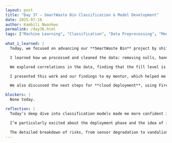 ```yaml
---
layout: post
title: "Day 37 – SmartWaste Bin Classification & Model Development"
date: 2025-07-16
author: Kambili Nwankwo
permalink: /day36.html
tags: ["Machine Learning", "Classification", "Data Preprocessing", "Model Deployment", "AI"]
  
what_i_learned: |
  Today, we focused on advancing our **SmartWaste Bin** project by shifting fully into building a classification model to predict whether a bin needs collection. Our dataset includes over 1 million readings across 863 days, collected through sensors measuring fill levels, distance, temperature, and location.

  I learned how we processed and cleaned the data: removing nulls, handling outliers, and engineering features like distance percentage, season, and time-based features. We used **StandardScaler** for feature normalization and maintained chronological order when splitting the data to avoid data leakage.

  We explored correlations in the data, finding that the fill level is strongly associated with the need for collection. I also learned how to evaluate models—comparing **Random Forest** and **Logistic Regression**. The Random Forest model performed best with nearly perfect accuracy, and feature importance showed fill level as the most significant predictor.

  I presented this work and our findings to my mentor, which helped me practice communicating technical concepts clearly. The feedback was positive and gave me more confidence in both the technical and presentation aspects of the project.

  We also discussed the next steps for **cloud deployment**, using Firebase for real-time monitoring and a React-based dashboard for waste management officials. Future improvements like multi-bin monitoring, route optimization, and predictive maintenance were outlined as well.

blockers: |
  None today.

reflection: |
  Today’s deep dive into classification models made me more confident in handling real-world datasets and building predictive models. Presenting to my mentor was a valuable experience—I realized the importance of not just doing the work but being able to explain it effectively.

  I’m particularly excited about the deployment phase and the idea of integrating this system into smart city waste management. Knowing that our work could lead to environmental benefits, cost savings, and improved urban efficiency motivates me to push this project forward.

  The detailed breakdown of risks, from sensor degradation to vandalism, also reminded me that building real systems requires thinking beyond just the code—it’s about designing for reliability and sustainability.
---
```

